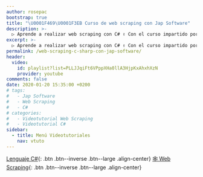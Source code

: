 ```yaml
---
author: rosepac
bootstrap: true
title: "\U0001F469‍\U0001F3EB Curso de web scraping con Jap Software"
description: >-
  ▷ Aprende a realizar web scraping con C# ✌️ Con el curso impartido por Jap Software
excerpt: >-
  ▷ Aprende a realizar web scraping con C# ✌️ Con el curso impartido por Jap Software
permalink: /web-scraping-c-sharp-con-jap-software/
header:
  video:
    id: playlist?list=PLLJJqiFt6VPppXHa0llA3HjpKxAhxhXzN
    provider: youtube
comments: false
date: 2020-01-20 15:35:00 +0200
# tags:
#   - Jap Software
#   - Web Scraping
#   - C#
# categories:
#   - Videotutorial Web Scraping
#   - Videotutorial C#
sidebar:
  - title: Menú Videotutoriales
    nav: vtuto
---
```


[<i class="far fa-window-maximize"></i> Lenguaje C#](/cursos-tecnologia/#c-c-c){: .btn .btn--inverse .btn--large .align-center}
[🕸 Web Scraping](/cursos-tecnologia/#web-scraping-){: .btn .btn--inverse .btn--large .align-center}